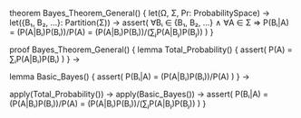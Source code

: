 theorem Bayes_Theorem_General() {
  let(Ω, Σ, Pr: ProbabilitySpace) →
  let({B₁, B₂, ...}: Partition(Σ)) →
  assert(
    ∀Bᵢ ∈ {B₁, B₂, ...} ∧ ∀A ∈ Σ ⇒
    P(Bᵢ|A) = (P(A|Bᵢ)P(Bᵢ))/P(A) = (P(A|Bᵢ)P(Bᵢ))/(∑ⱼP(A|Bⱼ)P(Bⱼ))
  )
}

proof Bayes_Theorem_General() {
  lemma Total_Probability() {
    assert(
      P(A) = ∑ᵢP(A|Bᵢ)P(Bᵢ)
    )
  } →
  
  lemma Basic_Bayes() {
    assert(
      P(Bᵢ|A) = (P(A|Bᵢ)P(Bᵢ))/P(A)
    )
  } →
  
  apply(Total_Probability()) →
  apply(Basic_Bayes()) →
  assert(
    P(Bᵢ|A) = (P(A|Bᵢ)P(Bᵢ))/P(A) = 
    (P(A|Bᵢ)P(Bᵢ))/(∑ⱼP(A|Bⱼ)P(Bⱼ))
  )
}